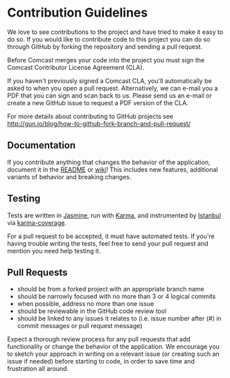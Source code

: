 Contribution Guidelines
=======================

We love to see contributions to the project and have tried to make it easy to do so. If you would like to contribute code to this project you can do so through GitHub by forking the repository and sending a pull request.

Before Comcast merges your code into the project you must sign the Comcast Contributor License Agreement (CLA).

If you haven't previously signed a Comcast CLA, you'll automatically be asked to when you open a pull request. Alternatively, we can e-mail you a PDF that you can sign and scan back to us. Please send us an e-mail or create a new GitHub issue to request a PDF version of the CLA.

For more details about contributing to GitHub projects see
http://gun.io/blog/how-to-github-fork-branch-and-pull-request/

Documentation
-------------

If you contribute anything that changes the behavior of the
application, document it in the [README](https://github.com/Comcast/hypergard/blob/master/README.md) or [wiki](https://github.com/Comcast/hypergard/wiki)! This includes new features, additional variants of behavior and breaking changes.

Testing
-------

Tests are written in [Jasmine](http://jasmine.github.io/), run with [Karma](http://karma-runner.github.io/), and instrumented by [Istanbul](https://github.com/yahoo/istanbul) via [karma-coverage](https://github.com/karma-runner/karma-coverage).

For a pull request to be accepted, it must have automated tests. If you're having trouble writing the tests, feel free to send your pull request and mention you need help testing it.

Pull Requests
-------------

* should be from a forked project with an appropriate branch name
* should be narrowly focused with no more than 3 or 4 logical commits
* when possible, address no more than one issue
* should be reviewable in the GitHub code review tool
* should be linked to any issues it relates to (i.e. issue number after
(#) in commit messages or pull request message)

Expect a thorough review process for any pull requests that add functionality or change the behavior of the application. We encourage you to sketch your
approach in writing on a relevant issue (or creating such an issue if needed)
before starting to code, in order to save time and frustration all around.
